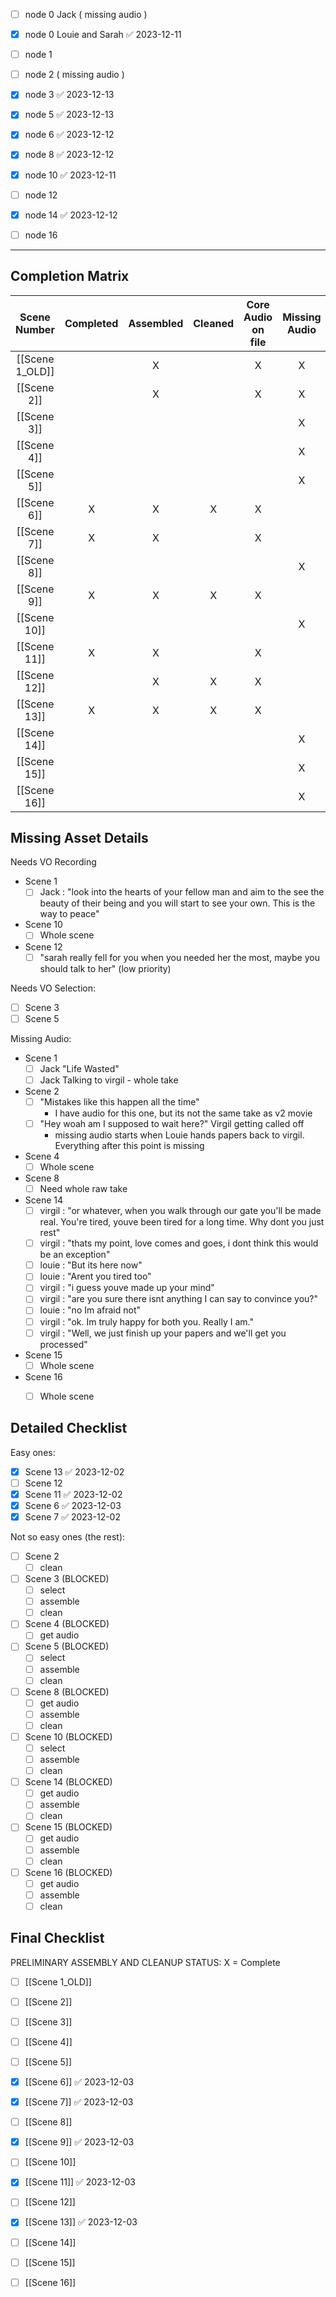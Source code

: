 



- [ ] node 0 Jack ( missing audio )
- [x] node 0 Louie and Sarah ✅ 2023-12-11
- [ ] node 1
- [ ] node 2 ( missing audio )
- [x] node 3 ✅ 2023-12-13
- [x] node 5 ✅ 2023-12-13
- [x] node 6 ✅ 2023-12-12
- [x] node 8 ✅ 2023-12-12
- [x] node 10 ✅ 2023-12-11
- [ ] node 12
- [x] node 14 ✅ 2023-12-12
- [ ] node 16






---------------------------------

## Completion Matrix

| Scene Number | Completed | Assembled | Cleaned | Core Audio on file | Missing Audio | Needs VO Recording | Needs VO Selection | Needs Foley |
|:------------:|:---------:|:---------:|:-------:|:------------------:|:-------------:|:------------------:|:------------------:|:-----------:|
| [[Scene 1_OLD]]  |           |     X     |         |         X          |       X       |         X          |                    |             |
| [[Scene 2]]  |           |     X     |         |         X          |       X       |                    |                    |             |
| [[Scene 3]]  |           |           |         |                    |       X       |                    |         X          |             |
| [[Scene 4]]  |           |           |         |                    |       X       |                    |                    |             |
| [[Scene 5]]  |           |           |         |                    |       X       |                    |         X          |             |
| [[Scene 6]]  |     X      |     X     |    X    |         X          |               |                    |                    |      X      |
| [[Scene 7]]  |     X     |     X     |         |         X          |               |                    |                    |             |
| [[Scene 8]]  |           |           |         |                    |       X       |                    |                    |      X      |
| [[Scene 9]]  |     X      |     X     |    X    |         X          |               |                    |                    |             |
| [[Scene 10]] |           |           |         |                    |       X       |         X          |                    |             |
| [[Scene 11]] |     X     |     X     |         |         X          |               |                    |                    |             |
| [[Scene 12]] |          |     X     |    X    |         X          |               |         X          |                    |             |
| [[Scene 13]] |     X     |     X     |    X    |         X          |               |                    |                    |             |
| [[Scene 14]] |           |           |         |                    |       X       |                    |                    |             |
| [[Scene 15]] |           |           |         |                    |       X       |                    |                    |             |
| [[Scene 16]] |           |           |         |                    |       X       |                    |                    |             |


## Missing Asset Details

Needs VO Recording
- Scene 1
	- [ ]  Jack :  "look into the hearts of your fellow man and aim to the see the beauty of their being and you will start to see your own. This is the way to peace"
- Scene 10
	- [ ] Whole scene
- Scene 12
	- [ ] "sarah really fell for you when you needed her the most, maybe you should talk to her" (low priority)

Needs VO Selection:
- [ ] Scene 3
- [ ] Scene 5

Missing Audio:
- Scene 1
	- [ ] Jack "Life Wasted"
	- [ ] Jack Talking to virgil - whole take
- Scene 2
	- [ ] "Mistakes like this happen all the time"
		- I have audio for this one, but its not the same take as v2 movie
	- [ ] "Hey woah am I supposed to wait here?" Virgil getting called off
		- missing audio starts when Louie hands papers back to virgil. Everything after this point is missing
- Scene 4
	- [ ] Whole scene
- Scene 8
	- [ ] Need whole raw take
- Scene 14
	- [ ] virgil : "or whatever, when you walk through our gate you'll be made real. You're tired, youve been tired for a long time. Why dont you just rest"
	- [ ] virgil : "thats my point, love comes and goes, i dont think this would be an exception"
	- [ ] louie : "But its here now"
	- [ ] louie : "Arent you tired too"
	- [ ] virgil : "i guess youve made up your mind"
	- [ ] virgil : "are you sure there isnt anything I can say to convince you?"
	- [ ] louie : "no Im afraid not"
	- [ ] virgil : "ok. Im truly happy for both you. Really I am."
	- [ ] virgil : "Well, we just finish up your papers and we'll get you processed"
- Scene 15 
	- [ ] Whole scene
- Scene 16
	- [ ] Whole scene


## Detailed Checklist

Easy ones:
- [x] Scene 13 ✅ 2023-12-02
- [ ] Scene 12
- [x] Scene 11 ✅ 2023-12-02
- [x] Scene 6 ✅ 2023-12-03
- [x] Scene 7 ✅ 2023-12-02

Not so easy ones (the rest):
- [ ] Scene 2
	- [ ] clean
- [ ] Scene 3 (BLOCKED)
	- [ ] select
	- [ ] assemble
	- [ ] clean
- [ ] Scene 4 (BLOCKED)
	- [ ] get audio
- [ ] Scene 5 (BLOCKED)
	- [ ] select
	- [ ] assemble
	- [ ] clean
- [ ] Scene 8 (BLOCKED)
	- [ ] get audio
	- [ ] assemble
	- [ ] clean
- [ ] Scene 10 (BLOCKED)
	- [ ] select
	- [ ] assemble
	- [ ] clean
- [ ] Scene 14 (BLOCKED)
	- [ ] get audio
	- [ ] assemble
	- [ ] clean
- [ ] Scene 15 (BLOCKED)
	- [ ] get audio 
	- [ ] assemble
	- [ ] clean
- [ ] Scene 16 (BLOCKED)
	- [ ] get audio
	- [ ] assemble
	- [ ] clean

## Final Checklist

PRELIMINARY ASSEMBLY AND CLEANUP
STATUS:
	X = Complete
- [ ] [[Scene 1_OLD]] 
- [ ] [[Scene 2]] 
- [ ] [[Scene 3]] 
- [ ] [[Scene 4]] 
- [ ] [[Scene 5]] 
- [x] [[Scene 6]] ✅ 2023-12-03
- [x] [[Scene 7]] ✅ 2023-12-03
- [ ] [[Scene 8]] 
- [x] [[Scene 9]] ✅ 2023-12-03
- [ ] [[Scene 10]] 
- [x] [[Scene 11]] ✅ 2023-12-03
- [ ] [[Scene 12]] 
- [x] [[Scene 13]] ✅ 2023-12-03
- [ ] [[Scene 14]] 
- [ ] [[Scene 15]] 
- [ ] [[Scene 16]] 





